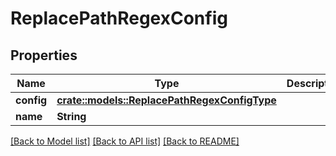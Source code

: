 # ReplacePathRegexConfig

## Properties

Name | Type | Description | Notes
------------ | ------------- | ------------- | -------------
**config** | [**crate::models::ReplacePathRegexConfigType**](ReplacePathRegexConfigType.md) |  | 
**name** | **String** |  | 

[[Back to Model list]](../README.md#documentation-for-models) [[Back to API list]](../README.md#documentation-for-api-endpoints) [[Back to README]](../README.md)


